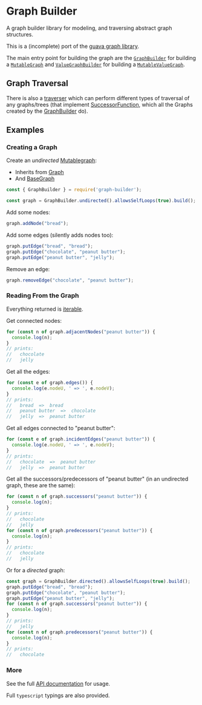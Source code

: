 # Graph Builder

A graph builder library for modeling, and traversing abstract graph structures.

This is a (incomplete) port of the [guava graph library](https://github.com/google/guava/wiki/GraphsExplained).

The main entry point for building the graph are the
[`GraphBuilder`](https://github.com/sorohan/graph-builder/blob/master/markdown/graph-builder.graphbuilder.md)
for building a
[`MutableGraph`](https://github.com/sorohan/graph-builder/blob/master/markdown/graph-builder.mutablegraph.md) and
[`ValueGraphBuilder`](https://github.com/sorohan/graph-builder/blob/master/markdown/graph-builder.valuegraphbuilder.md)
for building a
[`MutableValueGraph`](https://github.com/sorohan/graph-builder/blob/master/markdown/graph-builder.mutablevaluegraph.md).

## Graph Traversal

There is also a [traverser](https://github.com/sorohan/graph-builder/blob/traverers/markdown/graph-builder.traversers.md)
which can perform different types of traversal of any graphs/trees (that implement
[SuccessorFunction](https://github.com/sorohan/graph-builder/blob/traverers/markdown/graph-builder.successorsfunction.md),
which all the Graphs created by the
[GraphBuilder](https://github.com/sorohan/graph-builder/blob/master/markdown/graph-builder.graphbuilder.md) do).

## Examples

### Creating a Graph

Create an *undirected* [Mutablegraph](https://github.com/sorohan/graph-builder/blob/master/markdown/graph-builder.mutablegraph.md):
 - Inherits from [Graph](https://github.com/sorohan/graph-builder/blob/master/markdown/graph-builder.graph.md)
 - And [BaseGraph](https://github.com/sorohan/graph-builder/blob/master/markdown/graph-builder.basegraph.md)

```javascript
const { GraphBuilder } = require('graph-builder');

const graph = GraphBuilder.undirected().allowsSelfLoops(true).build();
```
Add some nodes:

```javascript
graph.addNode("bread");
```

Add some edges (silently adds nodes too):

```javascript
graph.putEdge("bread", "bread");
graph.putEdge("chocolate", "peanut butter");
graph.putEdge("peanut butter", "jelly");
```

Remove an edge:

```javascript
graph.removeEdge("chocolate", "peanut butter");
```

### Reading From the Graph

Everything returned is [iterable](https://developer.mozilla.org/en-US/docs/Web/JavaScript/Reference/Iteration_protocols).

Get connected nodes:

```javascript
for (const n of graph.adjacentNodes("peanut butter")) {
  console.log(n);
}
// prints:
//   chocolate
//   jelly
```

Get all the edges:

```javascript
for (const e of graph.edges()) {
  console.log(e.nodeU, ' => ', e.nodeV);
}
// prints:
//   bread  =>  bread
//   peanut butter  =>  chocolate
//   jelly  =>  peanut butter
```

Get all edges connected to "peanut butter":

```javascript
for (const e of graph.incidentEdges("peanut butter")) {
  console.log(e.nodeU, ' => ', e.nodeV);
}
// prints:
//   chocolate  =>  peanut butter
//   jelly  =>  peanut butter
```

Get all the successors/predecessors of "peanut butter" (in an undirected graph, these are the same):

```javascript
for (const n of graph.successors("peanut butter")) {
  console.log(n);
}
// prints:
//   chocolate
//   jelly
for (const n of graph.predecessors("peanut butter")) {
  console.log(n);
}
// prints:
//   chocolate
//   jelly
```

Or for a *directed* graph:

```javascript
const graph = GraphBuilder.directed().allowsSelfLoops(true).build();
graph.putEdge("bread", "bread");
graph.putEdge("chocolate", "peanut butter");
graph.putEdge("peanut butter", "jelly");
for (const n of graph.successors("peanut butter")) {
  console.log(n);
}
// prints:
//   jelly
for (const n of graph.predecessors("peanut butter")) {
  console.log(n);
}
// prints:
//   chocolate
```

### More

See the full [API
documentation](https://github.com/sorohan/graph-builder/blob/master/markdown/graph-builder.md) for usage.

Full `typescript` typings are also provided.